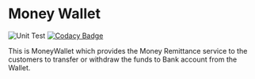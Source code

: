 
# Money Wallet 

![Unit Test](https://github.com/99002623/MoneyWallet/workflows/Unit%20Test/badge.svg)   [![Codacy Badge](https://app.codacy.com/project/badge/Grade/f974a6148d5341c6827d731ab84eb6ee)](https://www.codacy.com/gh/99002623/MoneyWallet/dashboard?utm_source=github.com&amp;utm_medium=referral&amp;utm_content=99002623/MoneyWallet&amp;utm_campaign=Badge_Grade)

This is MoneyWallet which provides the Money Remittance service to the customers to transfer  or withdraw the funds to Bank account from the Wallet.
